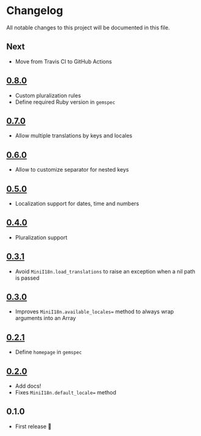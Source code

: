 # Changelog

All notable changes to this project will be documented in this file.

## Next

- Move from Travis CI to GitHub Actions

## [0.8.0]

- Custom pluralization rules
- Define required Ruby version in `gemspec`

## [0.7.0]

- Allow multiple translations by keys and locales

## [0.6.0]

- Allow to customize separator for nested keys

## [0.5.0]

- Localization support for dates, time and numbers

## [0.4.0]

- Pluralization support

## [0.3.1]

- Avoid `MiniI18n.load_translations` to raise an exception when a nil path is passed

## [0.3.0]

- Improves `MiniI18n.available_locales=` method to always wrap arguments into an Array

## [0.2.1]

- Define `homepage` in `gemspec`

## [0.2.0]

- Add docs!
- Fixes `MiniI18n.default_locale=` method

## 0.1.0

- First release :tada:

[0.8.0]: https://github.com/markets/mini_i18n/compare/v0.7.0...v0.8.0
[0.7.0]: https://github.com/markets/mini_i18n/compare/v0.6.0...v0.7.0
[0.6.0]: https://github.com/markets/mini_i18n/compare/v0.5.0...v0.6.0
[0.5.0]: https://github.com/markets/mini_i18n/compare/v0.4.0...v0.5.0
[0.4.0]: https://github.com/markets/mini_i18n/compare/v0.3.1...v0.4.0
[0.3.1]: https://github.com/markets/mini_i18n/compare/v0.3.0...v0.3.1
[0.3.0]: https://github.com/markets/mini_i18n/compare/v0.2.1...v0.3.0
[0.2.1]: https://github.com/markets/mini_i18n/compare/v0.2.0...v0.2.1
[0.2.0]: https://github.com/markets/mini_i18n/compare/v0.1.0...v0.2.0

